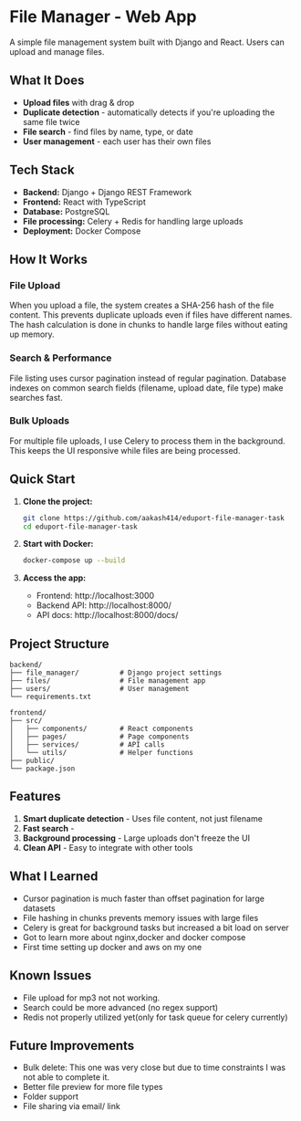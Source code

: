 # File Manager - Web App

A simple file management system built with Django and React. Users can upload and manage files.

## What It Does

- **Upload files** with drag & drop
- **Duplicate detection** - automatically detects if you're uploading the same file twice
- **File search** - find files by name, type, or date
- **User management** - each user has their own files

## Tech Stack

- **Backend:** Django + Django REST Framework
- **Frontend:** React with TypeScript
- **Database:** PostgreSQL
- **File processing:** Celery + Redis for handling large uploads
- **Deployment:** Docker Compose

## How It Works

### File Upload
When you upload a file, the system creates a SHA-256 hash of the file content. This prevents duplicate uploads even if files have different names. The hash calculation is done in chunks to handle large files without eating up memory.

### Search & Performance
File listing uses cursor pagination instead of regular pagination. Database indexes on common search fields (filename, upload date, file type) make searches fast.

### Bulk Uploads
For multiple file uploads, I use Celery to process them in the background. This keeps the UI responsive while files are being processed.

## Quick Start

1. **Clone the project:**
   ```bash
   git clone https://github.com/aakash414/eduport-file-manager-task
   cd eduport-file-manager-task
   ```

2. **Start with Docker:**
   ```bash
   docker-compose up --build
   ```

3. **Access the app:**
   - Frontend: http://localhost:3000
   - Backend API: http://localhost:8000/
   - API docs: http://localhost:8000/docs/

## Project Structure

```
backend/
├── file_manager/          # Django project settings
├── files/                 # File management app
├── users/                 # User management
└── requirements.txt

frontend/
├── src/
│   ├── components/        # React components
│   ├── pages/             # Page components
│   ├── services/          # API calls
│   └── utils/             # Helper functions
├── public/
└── package.json
```

## Features

1. **Smart duplicate detection** - Uses file content, not just filename
2. **Fast search** - 
4. **Background processing** - Large uploads don't freeze the UI
5. **Clean API** - Easy to integrate with other tools

## What I Learned

- Cursor pagination is much faster than offset pagination for large datasets
- File hashing in chunks prevents memory issues with large files
- Celery is great for background tasks but increased a bit load on server
- Got to learn more about nginx,docker and docker compose
- First time setting up docker and aws on my one

## Known Issues

- File upload for mp3 not not working.
- Search could be more advanced (no regex support)
- Redis not properly utilized yet(only for task queue for celery currently)

## Future Improvements

- Bulk delete: This one was very close but due to time constraints I was not able to complete it.
- Better file preview for more file types
- Folder support
- File sharing via email/ link
